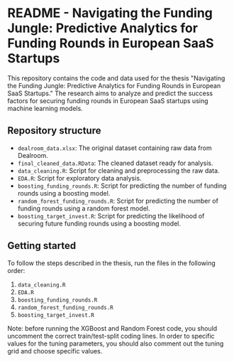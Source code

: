 # README - Navigating the Funding Jungle: Predictive Analytics for Funding Rounds in European SaaS Startups

This repository contains the code and data used for the thesis "Navigating the Funding Jungle: Predictive Analytics for Funding Rounds in European SaaS Startups." The research aims to analyze and predict the success factors for securing funding rounds in European SaaS startups using machine learning models.

## Repository structure

- `dealroom_data.xlsx`: The original dataset containing raw data from Dealroom.
- `final_cleaned_data.RData`: The cleaned dataset ready for analysis.
- `data_cleaning.R`: Script for cleaning and preprocessing the raw data.
- `EDA.R`: Script for exploratory data analysis.
- `boosting_funding_rounds.R`: Script for predicting the number of funding rounds using a boosting model.
- `random_forest_funding_rounds.R`: Script for predicting the number of funding rounds using a random forest model.
- `boosting_target_invest.R`: Script for predicting the likelihood of securing future funding rounds using a boosting model.

## Getting started

To follow the steps described in the thesis, run the files in the following order:
1. `data_cleaning.R`
2. `EDA.R`
3. `boosting_funding_rounds.R`
4. `random_forest_funding_rounds.R`
5. `boosting_target_invest.R`

Note: before running the XGBoost and Random Forest code, you should uncomment the correct train/test-split coding lines. In order to specific values for the tuning parameters, you should also comment out the tuning grid and choose specific values. 